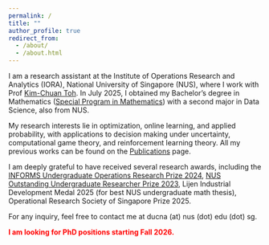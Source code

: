 ```yaml
---
permalink: /
title: ""
author_profile: true
redirect_from: 
  - /about/
  - /about.html
---
```

I am a research assistant at the Institute of Operations Research and Analytics (IORA), National University of Singapore (NUS), where I work with Prof [Kim-Chuan Toh](https://blog.nus.edu.sg/mattohkc/). In July 2025, I obtained my Bachelor’s degree in Mathematics ([Special Program in Mathematics](https://www.math.nus.edu.sg/ug/spm/)) with a second major in Data Science, also from NUS.

My research interests lie in optimization, online learning, and applied probability, with applications to decision making under uncertainty, computational game theory, and reinforcement learning theory. All my previous works can be found on the [Publications](https://ducna271.github.io/publications/) page. 

I am deeply grateful to have received several research awards, including the [INFORMS Undergraduate Operations Research Prize 2024](https://www.informs.org/Recognizing-Excellence/INFORMS-Prizes/Undergraduate-Operations-Research-Prize), [NUS Outstanding Undergraduate Researcher Prize 2023](https://www.science.nus.edu.sg/undergraduates/undergraduate-research/outstanding-undergraduate-researcher-prize/), Lijen Industrial Development Medal 2025 (for best NUS undergraduate math thesis), Operational Research Society of Singapore Prize 2025.

For any inquiry, feel free to contact me at ducna (at) nus (dot) edu (dot) sg.

<b><span style="color:red">I am looking for PhD positions starting Fall 2026.</span></b>
